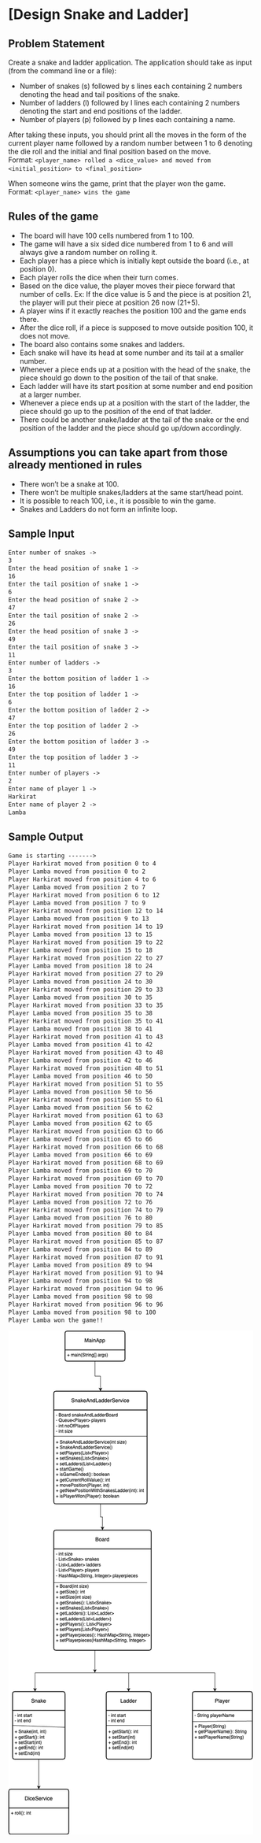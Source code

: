 # [Design Snake and Ladder]

## Problem Statement
Create a snake and ladder application. The application should take as input (from the command line or a file):
- Number of snakes (s) followed by s lines each containing 2 numbers denoting the head and tail positions of the snake.
- Number of ladders (l) followed by l lines each containing 2 numbers denoting the start and end positions of the ladder.
- Number of players (p) followed by p lines each containing a name.

After taking these inputs, you should print all the moves in the form of the current player name followed by a random number between 1 to 6 denoting the die roll and the initial and final position based on the move.
<br>
Format: ```<player_name> rolled a <dice_value> and moved from <initial_position> to <final_position>```

When someone wins the game, print that the player won the game.
<br>
Format: ```<player_name> wins the game```

## Rules of the game
- The board will have 100 cells numbered from 1 to 100.
- The game will have a six sided dice numbered from 1 to 6 and will always give a random number on rolling it.
- Each player has a piece which is initially kept outside the board (i.e., at position 0).
- Each player rolls the dice when their turn comes.
- Based on the dice value, the player moves their piece forward that number of cells. Ex: If the dice value is 5 and the piece is at position 21, the player will put their piece at position 26 now (21+5).
- A player wins if it exactly reaches the position 100 and the game ends there.
- After the dice roll, if a piece is supposed to move outside position 100, it does not move.
- The board also contains some snakes and ladders.
- Each snake will have its head at some number and its tail at a smaller number.
- Whenever a piece ends up at a position with the head of the snake, the piece should go down to the position of the tail of that snake. 
- Each ladder will have its start position at some number and end position at a larger number.
- Whenever a piece ends up at a position with the start of the ladder, the piece should go up to the position of the end of that ladder.
- There could be another snake/ladder at the tail of the snake or the end position of the ladder and the piece should go up/down accordingly.

## Assumptions you can take apart from those already mentioned in rules
- There won’t be a snake at 100.
- There won’t be multiple snakes/ladders at the same start/head point.
- It is possible to reach 100, i.e., it is possible to win the game.
- Snakes and Ladders do not form an infinite loop.

## Sample Input
```
Enter number of snakes -> 
3
Enter the head position of snake 1 -> 
16
Enter the tail position of snake 1 -> 
6
Enter the head position of snake 2 -> 
47
Enter the tail position of snake 2 -> 
26
Enter the head position of snake 3 -> 
49
Enter the tail position of snake 3 -> 
11
Enter number of ladders -> 
3
Enter the bottom position of ladder 1 -> 
16
Enter the top position of ladder 1 -> 
6
Enter the bottom position of ladder 2 -> 
47
Enter the top position of ladder 2 -> 
26
Enter the bottom position of ladder 3 -> 
49
Enter the top position of ladder 3 -> 
11
Enter number of players -> 
2
Enter name of player 1 -> 
Harkirat
Enter name of player 2 -> 
Lamba
```

## Sample Output
```
Game is starting -------> 
Player Harkirat moved from position 0 to 4
Player Lamba moved from position 0 to 2
Player Harkirat moved from position 4 to 6
Player Lamba moved from position 2 to 7
Player Harkirat moved from position 6 to 12
Player Lamba moved from position 7 to 9
Player Harkirat moved from position 12 to 14
Player Lamba moved from position 9 to 13
Player Harkirat moved from position 14 to 19
Player Lamba moved from position 13 to 15
Player Harkirat moved from position 19 to 22
Player Lamba moved from position 15 to 18
Player Harkirat moved from position 22 to 27
Player Lamba moved from position 18 to 24
Player Harkirat moved from position 27 to 29
Player Lamba moved from position 24 to 30
Player Harkirat moved from position 29 to 33
Player Lamba moved from position 30 to 35
Player Harkirat moved from position 33 to 35
Player Lamba moved from position 35 to 38
Player Harkirat moved from position 35 to 41
Player Lamba moved from position 38 to 41
Player Harkirat moved from position 41 to 43
Player Lamba moved from position 41 to 42
Player Harkirat moved from position 43 to 48
Player Lamba moved from position 42 to 46
Player Harkirat moved from position 48 to 51
Player Lamba moved from position 46 to 50
Player Harkirat moved from position 51 to 55
Player Lamba moved from position 50 to 56
Player Harkirat moved from position 55 to 61
Player Lamba moved from position 56 to 62
Player Harkirat moved from position 61 to 63
Player Lamba moved from position 62 to 65
Player Harkirat moved from position 63 to 66
Player Lamba moved from position 65 to 66
Player Harkirat moved from position 66 to 68
Player Lamba moved from position 66 to 69
Player Harkirat moved from position 68 to 69
Player Lamba moved from position 69 to 70
Player Harkirat moved from position 69 to 70
Player Lamba moved from position 70 to 72
Player Harkirat moved from position 70 to 74
Player Lamba moved from position 72 to 76
Player Harkirat moved from position 74 to 79
Player Lamba moved from position 76 to 80
Player Harkirat moved from position 79 to 85
Player Lamba moved from position 80 to 84
Player Harkirat moved from position 85 to 87
Player Lamba moved from position 84 to 89
Player Harkirat moved from position 87 to 91
Player Lamba moved from position 89 to 94
Player Harkirat moved from position 91 to 94
Player Lamba moved from position 94 to 98
Player Harkirat moved from position 94 to 96
Player Lamba moved from position 98 to 98
Player Harkirat moved from position 96 to 96
Player Lamba moved from position 98 to 100
Player Lamba won the game!!
```
![snake-and-ladder](./SnakeLadderArchitecture.png)
